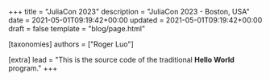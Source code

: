 +++
title = "JuliaCon 2023"
description = "JuliaCon 2023 - Boston, USA"
date = 2021-05-01T09:19:42+00:00
updated = 2021-05-01T09:19:42+00:00
draft = false
template = "blog/page.html"

[taxonomies]
authors = ["Roger Luo"]

[extra]
lead = "This is the source code of the traditional <b>Hello World</b> program."
+++
